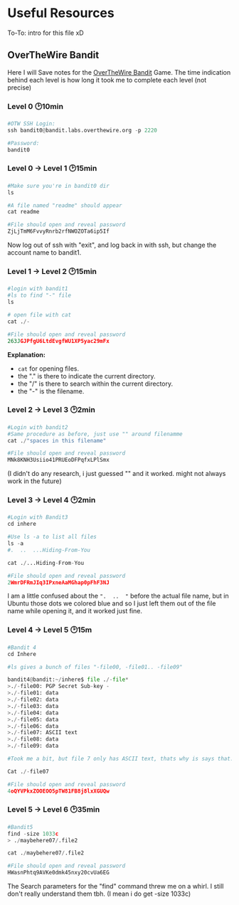 # Useful Resources

To-To: intro for this file xD

## OverTheWire Bandit

Here I will Save notes for the [OverTheWire Bandit](https://overthewire.org/wargames/bandit/) Game. The time indication behind each level is how long it took me to complete each level (not precise)

### Level 0 🕑10min

``` Python
#OTW SSH Login:
ssh bandit0@bandit.labs.overthewire.org -p 2220

#Password:
bandit0
```

### Level 0 → Level 1 🕑15min

``` Python
#Make sure you're in bandit0 dir
ls

#A file named "readme" should appear
cat readme

#File should open and reveal password
ZjLjTmM6FvvyRnrb2rfNWOZOTa6ip5If
```

Now log out of ssh with "exit", and log back in with ssh, but change the account name to bandit1.

### Level 1 → Level 2 🕑15min

```Python
#login with bandit1
#ls to find "-" file
ls

# open file with cat
cat ./-

#File should open and reveal password
263JGJPfgU6LtdEvgfWU1XP5yac29mFx
```

**Explanation:**

- ```cat``` for opening files.
- the "." is there to indicate the current directory.
- the "/" is there to search within the current directory.
- the "-" is the filename.

### Level 2 → Level 3 🕑2min

```Python
#Login with bandit2
#Same procedure as before, just use "" around filenamme
cat ./"spaces in this filename"

#File should open and reveal password
MNk8KNH3Usiio41PRUEoDFPqfxLPlSmx
```

(I didn't do any research, i just guessed "" and it worked. might not always work in the future)

### Level 3 → Level 4 🕑2min

```Python
#Login with Bandit3
cd inhere

#Use ls -a to list all files
ls -a
#.  ..  ...Hiding-From-You

cat ./...Hiding-From-You

#File should open and reveal password
2WmrDFRmJIq3IPxneAaMGhap0pFhF3NJ
```

I am a little confused about the ```".  ..  "``` before the actual file name, but in Ubuntu those dots we colored blue and so I just left them out of the file name while opening it, and it worked just fine.

### Level 4 → Level 5 🕑15m

```Python
#Bandit 4
cd Inhere

#ls gives a bunch of files "-file00, -file01.. -file09"

bandit4@bandit:~/inhere$ file ./-file*
>./-file00: PGP Secret Sub-key -
>./-file01: data
>./-file02: data
>./-file03: data
>./-file04: data
>./-file05: data
>./-file06: data
>./-file07: ASCII text
>./-file08: data
>./-file09: data

#Took me a bit, but file 7 only has ASCII text, thats why is says that.

Cat ./-file07

#File should open and reveal password
4oQYVPkxZOOEOO5pTW81FB8j8lxXGUQw
```

### Level 5 → Level 6 🕑35min

``` Python
#Bandit5
find -size 1033c
> ./maybehere07/.file2

cat ./maybehere07/.file2

#File should open and reveal password
HWasnPhtq9AVKe0dmk45nxy20cvUa6EG
```

The Search parameters for the "find" command threw me on a whirl. I still don't really understand them tbh. (I mean i do get -size 1033c)
